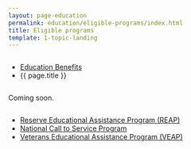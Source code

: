 ```yaml
---
layout: page-education
permalink: education/eligible-programs/index.html
title: Eligible programs
template: 1-topic-landing
---
```


<div class="splash" markdown="0">
<div class="row" markdown="0">
<div class="small-12 columns" markdown="0">

<ul class="breadcrumbs" role="menubar" aria-label="Primary">
<li class="parent"><a href="{{ site.url }}/education/">Education Benefits</a></li>
<li class="active">{{ page.title }}</li>
</ul>

</div>
</div>
</div>

<div class="main" role="main" markdown="0">

<!--<div class="action-bar">
  <div class="row">
    <div class="small-12 columns">
      
    </div>
  </div>  
</div>-->

<div class="section one" markdown="0">
<div class="primary" markdown="0">
<div class="row" markdown="0">
<div class="small-12 columns" markdown="1">

Coming soon.

</div>
</div>
</div>

<div class="navigation">
  <div class="row">
    <div class="small-12 columns">
          <ul class="small-block-grid-1 medium-block-grid-3 cards small">
            <li>
              <a href="{{ site.url }}/education/eligible-programs/reap/">Reserve Educational Assistance Program (REAP)</a>
            </li>
            <li>
              <a href="{{ site.url }}/education/eligible-programs/call-to-service/">National Call to Service Program</a>
            </li>
            <li>
              <a href="{{ site.url }}/education/eligible-programs/veap/">Veterans Educational Assistance Program (VEAP)</a>
            </li>
          </ul>
        </div>
      </div>
</div>

</div>
